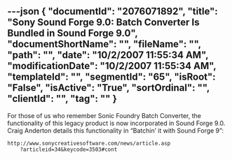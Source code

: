 ---json
{
  "documentId": "2076071892",
  "title": "Sony Sound Forge 9.0: Batch Converter Is Bundled in Sound Forge 9.0",
  "documentShortName": "",
  "fileName": "",
  "path": "",
  "date": "10/2/2007 11:55:34 AM",
  "modificationDate": "10/2/2007 11:55:34 AM",
  "templateId": "",
  "segmentId": "65",
  "isRoot": "False",
  "isActive": "True",
  "sortOrdinal": "",
  "clientId": "",
  "tag": ""
}
---

For those of us who remember Sonic Foundry Batch Converter, the functionality of this legacy product is now incorporated in Sound Forge 9.0. Craig Anderton details this functionality in “Batchin’ it with Sound Forge 9”:

    http://www.sonycreativesoftware.com/news/article.asp
        ?articleid=34&keycode=3503#cont
